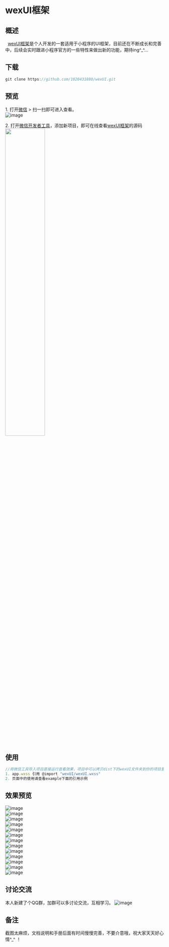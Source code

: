# wexUI框架

## 概述
&nbsp;&nbsp;[wexUI框架](https://github.com/1020431880/wexUI.git)是个人开发的一套适用于小程序的UI框架，目前还在不断成长和完善中，后续会实时跟进小程序官方的一些特性来做出新的功能，期待ing^_^...

## 下载
```js
git clone https://github.com/1020431880/wexUI.git
```

## 预览
1.&nbsp;打开[微信](https://weixin.qq.com/) > 扫一扫即可进入查看。</br>
![image](http://i2.bvimg.com/638261/757a20b8cd8ca493t.jpg)</br>

2.&nbsp;打开[微信开发者工具](https://mp.weixin.qq.com/debug/wxadoc/dev/devtools/download.html)，添加新项目，即可在线查看[wexUI框架](https://github.com/1020431880/wexUI.git)的源码</br>
<img src="http://i4.bvimg.com/638261/ab9ea3b204593103.jpg" width="50%"/>


## 使用
``` js
//用微信工具导入项目直接运行查看效果，项目中可以拷贝dist下的wexUI文件夹到你的项目里
1. app.wxss 引用 @import "wexUI/wexUI.wxss"
2. 页面中的使用请查看example下面的引用示例
```

## 效果预览
![image](http://i4.bvimg.com/638261/8fd69acde7bf89b7.jpg)</br>
![image](http://i4.bvimg.com/638261/e0b9f1abf6b419d3.jpg)</br>
![image](http://i4.bvimg.com/638261/547d866b8c0cf055.jpg)</br>
![image](http://i4.bvimg.com/638261/0fe87648ee72e404.jpg)</br>
![image](http://i4.bvimg.com/638261/eeb1bbf95557ce88.jpg)</br>
![image](http://i4.bvimg.com/638261/86d2f8e02d0fea49.jpg)</br>
![image](http://i4.bvimg.com/638261/d82dbd8b1ede839d.jpg)</br>
![image](http://i4.bvimg.com/638261/05b3b9dce8a2cd8a.jpg)</br>
![image](http://i4.bvimg.com/638261/05b3b9dce8a2cd8a.jpg)</br>
![image](http://i4.bvimg.com/638261/f3e56365e7e3d2fd.jpg)</br>
![image](http://i4.bvimg.com/638261/118b65d5345f9018.jpg)</br>
![image](http://i4.bvimg.com/638261/12ccb1e43d622c1e.jpg)</br>
![image](http://i4.bvimg.com/638261/bf95681d040f5d79.jpg)</br>


## 讨论交流
本人新建了个QQ群，加群可以多讨论交流，互相学习。
![image](http://i2.bvimg.com/638261/d7973da7f4e04f75t.jpg)

## 备注
截图太麻烦，文档说明和手册后面有时间慢慢完善，不要介意哦，祝大家天天好心情^_^ ！


